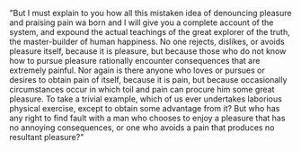 "But I must explain to you how all this mistaken idea of denouncing pleasure and praising pain wa
born and I will give you a complete account of the system, and expound the actual teachings of the great explorer of the truth, 
the master-builder of human happiness. No one rejects, dislikes, or avoids pleasure itself, 
because it is pleasure, but because those
who do not know how to pursue pleasure rationally encounter consequences that are extremely 
painful. Nor again is there 
anyone who loves or pursues or desires to obtain pain of itself, because it is pain, but because occasionally circumstances 
occur in which toil and pain can procure him some great pleasure. To take a trivial example, which of us ever undertakes 
laborious physical exercise, except to obtain some advantage from it? But who has any right to find fault with a man who chooses
to enjoy a pleasure that has no 
annoying consequences, or one who avoids a pain that produces no resultant pleasure?"